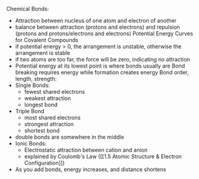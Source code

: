 Chemical Bonds: 
- Attraction between nucleus of one atom and electron of another
- balance between attraction (protons and electrons) and repulsion (protons and protons/electrons and electrons)
Potential Energy Curves for Covalent Compounds
- if potential energy > 0, the arrangement is unstable, otherwise the arrangement is stable
- if two atoms are too far, the force will be zero, indicating no attraction
- Potential energy at its lowest point is where bonds usually are
Bond breaking requires energy while formation creates energy
Bond order, length, strength:
- Single Bonds:
	- fewest shared electrons
	- weakest attraction
	- longest bond
- Triple Bond
	- most shared electrons
	- strongest attraction
	- shortest bond
- double bonds are somewhere in the middle
- Ionic Bonds:
	- Electrostatic attraction between cation and anion
	- explained by Coulomb's Law ([[1.5 Atomic Structure & Electron Configuration]])
- As you add bonds, energy increases, and distance shortens